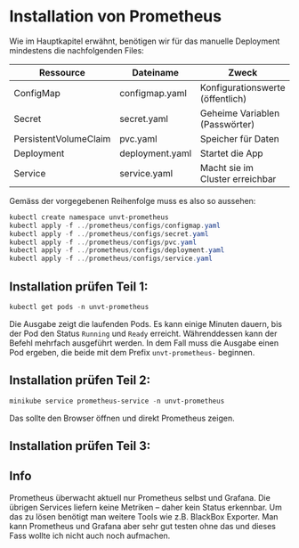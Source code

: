 # Installation von Prometheus

Wie im Hauptkapitel erwähnt, benötigen wir für das manuelle Deployment mindestens die nachfolgenden Files:

| Ressource             | Dateiname               | Zweck                            |
| --------------------- | ----------------------- | -------------------------------- |
| ConfigMap             | configmap.yaml          | Konfigurationswerte (öffentlich) |
| Secret                | secret.yaml             | Geheime Variablen (Passwörter)   |
| PersistentVolumeClaim | pvc.yaml                | Speicher für Daten               |
| Deployment            | deployment.yaml         | Startet die App                  |
| Service               | service.yaml            | Macht sie im Cluster erreichbar  |

Gemäss der vorgegebenen Reihenfolge muss es also so aussehen:

```powershell
kubectl create namespace unvt-prometheus
kubectl apply -f ../prometheus/configs/configmap.yaml
kubectl apply -f ../prometheus/configs/secret.yaml
kubectl apply -f ../prometheus/configs/pvc.yaml
kubectl apply -f ../prometheus/configs/deployment.yaml
kubectl apply -f ../prometheus/configs/service.yaml
```

## Installation prüfen Teil 1:

```powershell
kubectl get pods -n unvt-prometheus
```

Die Ausgabe zeigt die laufenden Pods. Es kann einige Minuten dauern, bis der Pod den Status `Running` und `Ready` erreicht. Währenddessen kann der Befehl mehrfach ausgeführt werden. In dem Fall muss die Ausgabe einen Pod ergeben, die beide mit dem Prefix `unvt-prometheus-` beginnen.

## Installation prüfen Teil 2:
```powershell
minikube service prometheus-service -n unvt-prometheus
```

Das sollte den Browser öffnen und direkt Prometheus zeigen.

## Installation prüfen Teil 3:

## Info
Prometheus überwacht aktuell nur Prometheus selbst und Grafana. Die übrigen Services liefern keine Metriken – daher kein Status erkennbar. Um das zu lösen benötigt man weitere Tools wie z.B. BlackBox Exporter. Man kann Prometheus und Grafana aber sehr gut testen ohne das und dieses Fass wollte ich nicht auch noch aufmachen.